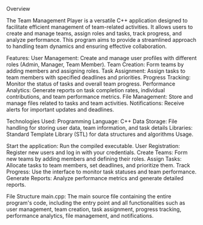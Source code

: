 Overview

The Team Management Player is a versatile C++ application designed to facilitate efficient management of team-related activities.
It allows users to create and manage teams, assign roles and tasks, track progress, and analyze performance.
This program aims to provide a streamlined approach to handling team dynamics and ensuring effective collaboration.

Features:
    User Management: Create and manage user profiles with different roles (Admin, Manager, Team Member).
    Team Creation: Form teams by adding members and assigning roles.
    Task Assignment: Assign tasks to team members with specified deadlines and priorities.
    Progress Tracking: Monitor the status of tasks and overall team progress.
    Performance Analytics: Generate reports on task completion rates, individual contributions,
    and team performance metrics.
    File Management: Store and manage files related to tasks and team activities.
    Notifications: Receive alerts for important updates and deadlines.

Technologies Used:
    Programming Language: C++
    Data Storage: File handling for storing user data, team information, and task details
    Libraries: Standard Template Library (STL) for data structures and algorithms
    Usage.
    
Start the application: 
    Run the compiled executable.
    User Registration: Register new users and log in with your credentials.
    Create Teams: Form new teams by adding members and defining their roles.
    Assign Tasks: Allocate tasks to team members, set deadlines, and prioritize them.
    Track Progress: Use the interface to monitor task statuses and team performance.
    Generate Reports: Analyze performance metrics and generate detailed reports.
    
File Structure
    main.cpp: The main source file containing the entire program's code, including
    the entry point and all functionalities such as user management, team creation, task
    assignment, progress tracking, performance analytics, file management, and notifications.    
